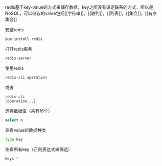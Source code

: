 redis基于key-value的方式来储存数据，key之间没有设定联系的方式，所以是NoSQL，可以储存的value包括[[字符串]]，[[散列]]，[[列表]]，[[集合]]，[[有序集合]]

安装redis
```bash
yum install redis
```
打开redis服务
```bash
redis-server
```
使用redis
```bash
redis-cli operation
```
或者
```bash
redis-cli
[operation...]
```

选择数据库（共有16个）
```bash
select n
```
查看value的数据种类
```bash
type key
```
查看所有key（正则表达式来筛选）
```bash
keys *
```